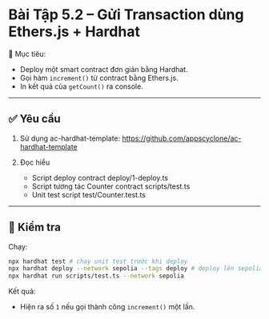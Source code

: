 # Bài Tập 5.2 – Gửi Transaction dùng Ethers.js + Hardhat

🎯 Mục tiêu:

- Deploy một smart contract đơn giản bằng Hardhat.
- Gọi hàm `increment()` từ contract bằng Ethers.js.
- In kết quả của `getCount()` ra console.

---

## ✅ Yêu cầu

1. Sử dụng ac-hardhat-template: https://github.com/appscyclone/ac-hardhat-template

2. Đọc hiểu
   - Script deploy contract deploy/1-deploy.ts
   - Script tương tác Counter contract scripts/test.ts
   - Unit test script test/Counter.test.ts

---

## 🧪 Kiểm tra

Chạy:

```bash
npx hardhat test # chạy unit test trước khi deploy
npx hardhat deploy --network sepolia --tags deploy # deploy lên sepolia network
npx hardhat run scripts/test.ts --network sepolia
```

Kết quả:

- Hiện ra số `1` nếu gọi thành công `increment()` một lần.
